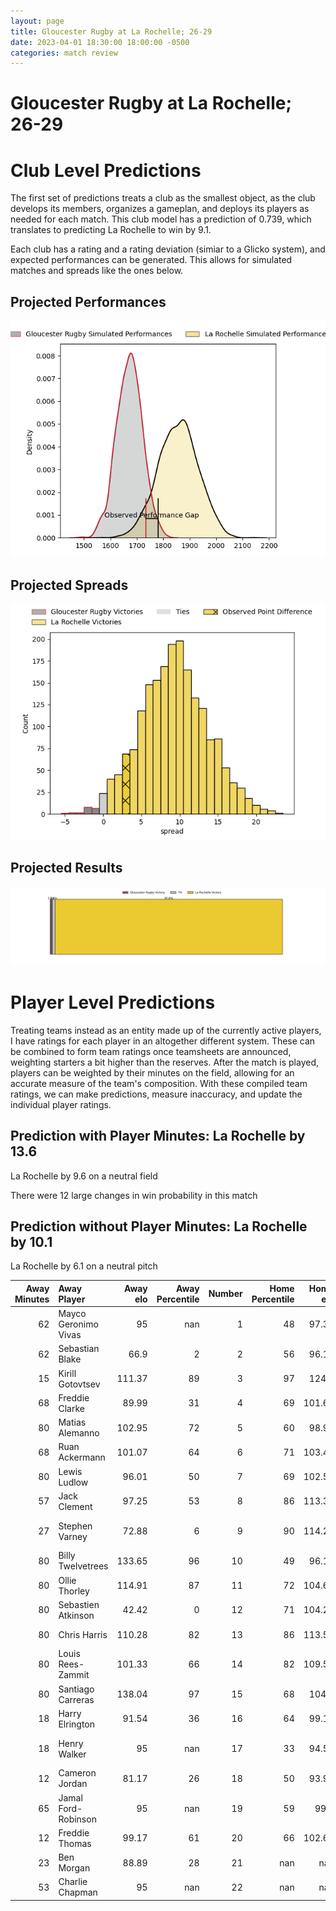 ```yaml
---  
layout: page  
title: Gloucester Rugby at La Rochelle; 26-29  
date: 2023-04-01 18:30:00 18:00:00 -0500  
categories: match review  
---
```

# Gloucester Rugby at La Rochelle; 26-29

# Club Level Predictions


The first set of predictions treats a club as the smallest object, as the club develops its members, organizes a gameplan, and deploys its players as needed for each match. This club model has a prediction of 0.739, which translates to predicting La Rochelle to win by 9.1.

Each club has a rating and a rating deviation (simiar to a Glicko system), and expected performances can be generated. This allows for simulated matches and spreads like the ones below.
## Projected Performances


![Projected Performances](plots/performances_2023-04-01-LaRochelle-GloucesterRugby.png)
## Projected Spreads


![Projected Spreads](plots/spreads_2023-04-01-LaRochelle-GloucesterRugby.png)
## Projected Results


![Projected Results](plots/resultbar_2023-04-01-LaRochelle-GloucesterRugby.png)
# Player Level Predictions


Treating teams instead as an entity made up of the currently active players, I have ratings for each player in an altogether different system. These can be combined to form team ratings once teamsheets are announced, weighting starters a bit higher than the reserves. After the match is played, players can be weighted by their minutes on the field, allowing for an accurate measure of the team's composition. With these compiled team ratings, we can make predictions, measure inaccuracy, and update the individual player ratings.
## Prediction with Player Minutes: La Rochelle by 13.6


La Rochelle by 9.6 on a neutral field

There were 12 large changes in win probability in this match
## Prediction without Player Minutes: La Rochelle by 10.1


La Rochelle by 6.1 on a neutral pitch



|   Away Minutes | Away Player          |   Away elo |   Away Percentile |   Number |   Home Percentile |   Home elo | Home Player           |   Home Minutes |
|---------------:|:---------------------|-----------:|------------------:|---------:|------------------:|-----------:|:----------------------|---------------:|
|             62 | Mayco Geronimo Vivas |      95    |               nan |        1 |                48 |      97.34 | Joel Sclavi           |             26 |
|             62 | Sebastian Blake      |      66.9  |                 2 |        2 |                56 |      96.17 | Pierre Bourgarit      |             80 |
|             15 | Kirill Gotovtsev     |     111.37 |                89 |        3 |                97 |     124.8  | Uini Atonio           |             53 |
|             68 | Freddie Clarke       |      89.99 |                31 |        4 |                69 |     101.65 | Thomas Lavault        |             68 |
|             80 | Matias Alemanno      |     102.95 |                72 |        5 |                60 |      98.97 | William Skelton       |             80 |
|             68 | Ruan Ackermann       |     101.07 |                64 |        6 |                71 |     103.49 | Ultan Dillane         |             62 |
|             80 | Lewis Ludlow         |      96.01 |                50 |        7 |                69 |     102.53 | Levani Botia          |             56 |
|             57 | Jack Clement         |      97.25 |                53 |        8 |                86 |     113.35 | Gregory Alldritt      |             80 |
|             27 | Stephen Varney       |      72.88 |                 6 |        9 |                90 |     114.21 | Tawera Kerr-Barlow    |             80 |
|             80 | Billy Twelvetrees    |     133.65 |                96 |       10 |                49 |      96.11 | Antoine Hastoy        |             80 |
|             80 | Ollie Thorley        |     114.91 |                87 |       11 |                72 |     104.68 | Jules Favre           |             80 |
|             80 | Sebastien Atkinson   |      42.42 |                 0 |       12 |                71 |     104.22 | Jonathan Danty        |             80 |
|             80 | Chris Harris         |     110.28 |                82 |       13 |                86 |     113.58 | Raymond Rhule         |             80 |
|             80 | Louis Rees-Zammit    |     101.33 |                66 |       14 |                82 |     109.55 | Teddy Thomas          |             80 |
|             80 | Santiago Carreras    |     138.04 |                97 |       15 |                68 |     104.2  | Brice Dulin           |             80 |
|             18 | Harry Elrington      |      91.54 |                36 |       16 |                64 |      99.18 | Reda Wardi            |             54 |
|             18 | Henry Walker         |      95    |               nan |       17 |                33 |      94.58 | Georges-Henri Colombe |             27 |
|             12 | Cameron Jordan       |      81.17 |                26 |       18 |                50 |      93.92 | Paul Boudehent        |             18 |
|             65 | Jamal Ford-Robinson  |      95    |               nan |       19 |                59 |      99.8  | Yoan Tanga Mangene    |             24 |
|             12 | Freddie Thomas       |      99.17 |                61 |       20 |                66 |     102.65 | Romain Sazy           |             12 |
|             23 | Ben Morgan           |      88.89 |                28 |       21 |               nan |     nan    | nan                   |            nan |
|             53 | Charlie Chapman      |      95    |               nan |       22 |               nan |     nan    | nan                   |            nan |

